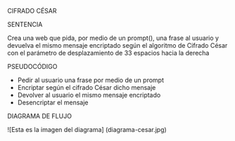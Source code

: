 CIFRADO CÉSAR

SENTENCIA

Crea una web que pida, por medio de un prompt(), una frase al usuario y devuelva el mismo mensaje encriptado según el algoritmo de Cifrado César con el parámetro de desplazamiento de 33 espacios hacia la derecha

PSEUDOCÓDIGO
- Pedir al usuario una frase por medio de un prompt
- Encriptar según el cifrado César dicho mensaje
- Devolver al usuario el mismo mensaje encriptado
- Desencriptar el mensaje




DIAGRAMA DE FLUJO

![Esta es la imagen del diagrama] (diagrama-cesar.jpg)
